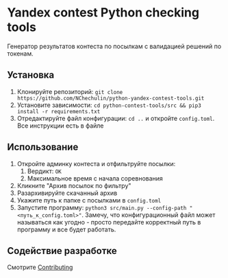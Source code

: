 # Yandex contest Python checking tools

Генератор результатов контеста по посылкам с валидацией решений по токенам.

## Установка

1. Клонируйте репозиторий: `git clone https://github.com/NChechulin/python-yandex-contest-tools.git`
2. Установите зависимости: `cd python-contest-tools/src && pip3 install -r requirements.txt`
3. Отредактируйте файл конфигурации: `cd ..` и откройте `config.toml`. Все инструкции есть в файле

## Использование

1. Откройте админку контеста и отфильтруйте посылки:
   1. Вердикт: `OK`
   2. Максимальное время с начала соревнования
2. Кликните "Архив посылок по фильтру"
3. Разархивируйте скачанный архив
4. Укажите путь к папке с посылками в `config.toml`
5. Запустите программу: `python3 src/main.py --config-path "<путь_к_config.toml>"`.
   Замечу, что конфигурационный файл может называться как угодно - просто передайте корректный путь в программу и все будет работать.

## Содействие разработке

Смотрите [Contributing](Contributing.md)
